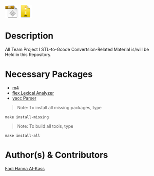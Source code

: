 <img src="interface/imgs/stl2.png" alt="STL File Icon 1" height="42" width="42">
<img src="interface/imgs/stl.png" alt="STL File Icon 2" height="42" width="42">

Description
===========
All Team Project I STL-to-Gcode Convertsion-Related Material is/will be Held in this Repository.



Necessary Packages
==================
* [m4](http://www.gnu.org/software/m4/)
* [flex Lexical Analyzer](https://www.gnu.org/software/flex/)
* [yacc Parser](http://en.wikipedia.org/wiki/Yacc)



> Note: To install all missing packages, type

	make install-missing

> Note: To build all tools, type

	make install-all

Author(s) & Contributors
========================
[Fadi Hanna Al-Kass](http://fadialkass.blogspot.com)
